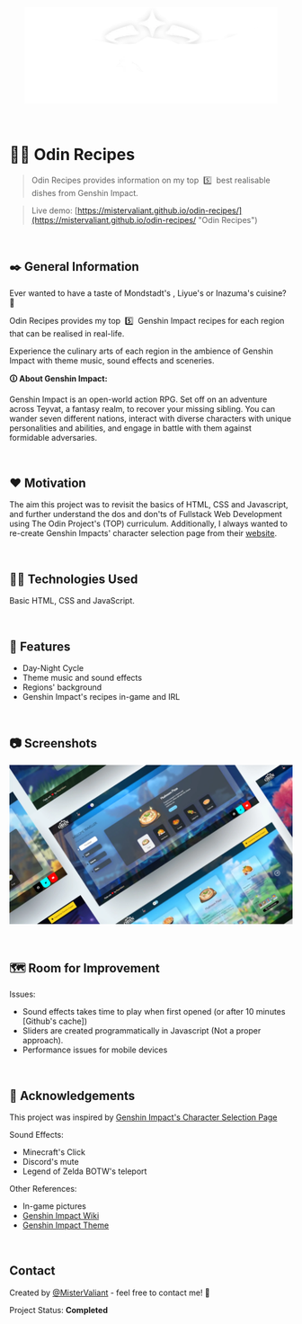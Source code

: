 <p align="center">
  <img width=450px src="images/logo.webp" alt="Odin recipes" title='Odin Recipes'/>
</p>

<br/>

# 👩‍🍳 Odin Recipes 
> Odin Recipes provides information on my top&nbsp;  5️⃣&nbsp; best realisable dishes from Genshin Impact.

>Live demo:
[https://mistervaliant.github.io/odin-recipes/](https://mistervaliant.github.io/odin-recipes/ "Odin Recipes")

<br/>

## ✒️ General Information 
Ever wanted to have a taste of Mondstadt's , Liyue's or Inazuma's cuisine? 🤔

Odin Recipes provides my top&nbsp; 5️⃣&nbsp; Genshin Impact recipes for each region that can be realised in real-life.

Experience the culinary arts of each region in the ambience of Genshin Impact with theme music, sound effects and sceneries.

**🛈 About Genshin Impact:**

Genshin Impact is an open-world action RPG. Set off on an adventure across Teyvat, a fantasy realm, to recover your missing sibling. You can wander seven different nations, interact with diverse characters with unique personalities and abilities, and engage in battle with them against formidable adversaries. 


<br/>

## ❤️ Motivation
The aim this project was to revisit the basics of HTML, CSS and Javascript, and further understand the dos and don'ts of Fullstack Web Development using The Odin Project's (TOP) curriculum. Additionally, I always wanted to re-create Genshin Impacts' character selection page from their [website](https://genshin.hoyoverse.com/en/ "Genshin Impact").


<br/>

## 👨‍💻 Technologies Used
Basic HTML, CSS and JavaScript.

<br/>

## 📌 Features

- Day-Night Cycle
- Theme music and sound effects
- Regions' background
- Genshin Impact's recipes in-game and IRL

<br/>

## 📷 Screenshots
![Website showcase](images/showcase/website-showcase.webp)

<br/>

## 🗺️ Room for Improvement
Issues:
- Sound effects takes time to play when first opened (or after 10 minutes [Github's cache])
- Sliders are created programmatically in Javascript (Not a proper approach).
- Performance issues for mobile devices

<br/>

## 🔗 Acknowledgements
This project was inspired by [Genshin Impact's Character Selection Page](https://genshin.hoyoverse.com/en/ "Genshin Impact")

Sound Effects:
- Minecraft's Click
- Discord's mute
- Legend of Zelda BOTW's teleport

Other References:
- In-game pictures
- [Genshin Impact Wiki](https://genshin-impact.fandom.com/wiki/Genshin_Impact_Wiki "Genshin Impact Wiki")
- [Genshin Impact Theme](https://www.youtube.com/watch?v=Mcz3yZSUVI8 "Genshin Impact Youtube")

<br/>

## Contact
Created by [@MisterValiant](https://github.com/MisterValiant) - feel free to contact me! 📧

Project Status: **Completed**
